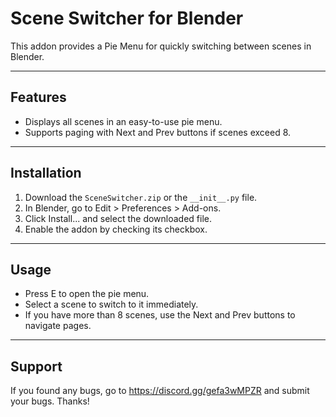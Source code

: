 # Scene Switcher for Blender

This addon provides a Pie Menu for quickly switching between scenes in Blender.

---

## Features

- Displays all scenes in an easy-to-use pie menu.
- Supports paging with Next and Prev buttons if scenes exceed 8.

---

## Installation

1. Download the `SceneSwitcher.zip` or the `__init__.py` file.
2. In Blender, go to Edit > Preferences > Add-ons.
3. Click Install... and select the downloaded file.
4. Enable the addon by checking its checkbox.

---

## Usage

- Press E to open the pie menu.
- Select a scene to switch to it immediately.
- If you have more than 8 scenes, use the Next and Prev buttons to navigate pages.

---


## Support

If you found any bugs, go to https://discord.gg/gefa3wMPZR and submit your bugs. Thanks!
